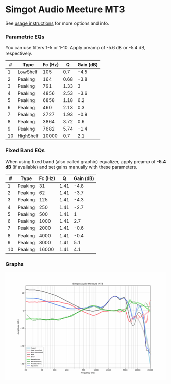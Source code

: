 # Simgot Audio Meeture MT3
See [usage instructions](https://github.com/jaakkopasanen/AutoEq#usage) for more options and info.

### Parametric EQs
You can use filters 1-5 or 1-10. Apply preamp of -5.6 dB or -5.4 dB, respectively.

|   # | Type      |   Fc (Hz) |    Q |   Gain (dB) |
|-----|-----------|-----------|------|-------------|
|   1 | LowShelf  |       105 | 0.7  |        -4.5 |
|   2 | Peaking   |       164 | 0.68 |        -3.8 |
|   3 | Peaking   |       791 | 1.33 |         3   |
|   4 | Peaking   |      4856 | 2.53 |        -3.6 |
|   5 | Peaking   |      6858 | 1.18 |         6.2 |
|   6 | Peaking   |       460 | 2.13 |         0.3 |
|   7 | Peaking   |      2727 | 1.93 |        -0.9 |
|   8 | Peaking   |      3864 | 3.72 |         0.6 |
|   9 | Peaking   |      7682 | 5.74 |        -1.4 |
|  10 | HighShelf |     10000 | 0.7  |         2.1 |

### Fixed Band EQs
When using fixed band (also called graphic) equalizer, apply preamp of **-5.4 dB** (if available) and set gains manually with these parameters.

|   # | Type    |   Fc (Hz) |    Q |   Gain (dB) |
|-----|---------|-----------|------|-------------|
|   1 | Peaking |        31 | 1.41 |        -4.8 |
|   2 | Peaking |        62 | 1.41 |        -3.7 |
|   3 | Peaking |       125 | 1.41 |        -4.3 |
|   4 | Peaking |       250 | 1.41 |        -2.7 |
|   5 | Peaking |       500 | 1.41 |         1   |
|   6 | Peaking |      1000 | 1.41 |         2.7 |
|   7 | Peaking |      2000 | 1.41 |        -0.6 |
|   8 | Peaking |      4000 | 1.41 |        -0.4 |
|   9 | Peaking |      8000 | 1.41 |         5.1 |
|  10 | Peaking |     16000 | 1.41 |         4.1 |

### Graphs
![](./Simgot%20Audio%20Meeture%20MT3.png)
